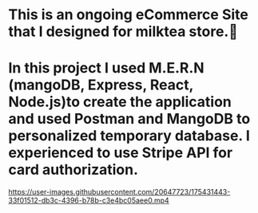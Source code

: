 <h1> This is an ongoing eCommerce Site that I designed for milktea store.🧋 </h1>
<h1> In this project I used M.E.R.N (mangoDB, Express, React, Node.js)to create the application and used Postman and MangoDB to personalized temporary database. I experienced to use Stripe API for card authorization.</h1>

<!-- <video width="400" controls autoplay>
    <source src="https://user-images.githubusercontent.com/20647723/175430259-5cfd648f-091c-4fba-bba7-f1d94d099326.mp4)" type="video/mp4">
</video> -->






https://user-images.githubusercontent.com/20647723/175431443-33f01512-db3c-4396-b78b-c3e4bc05aee0.mp4

